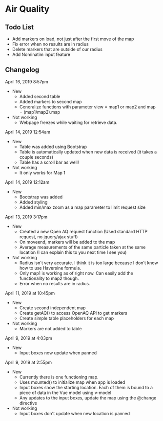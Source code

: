 # Air Quality

## Todo List
- Add markers on load, not just after the first move of the map
- Fix error when no results are in radius
- Delete markers that are outside of our radius
- Add Nominatim input feature

## Changelog
April 16, 2019 8:57pm
+ New
  + Added second table
  + Added markers to second map
  + Generalize functions with parameter view = map1 or map2 and map = (map1/map2).map
+ Not working
  + Webpage freezes while waiting for retrieve data.

April 14, 2019 12:54am
+ New
  + Table was added using Bootstrap
  + Table is automatically updated when new data is received (it takes a couple seconds)
  + Table has a scroll bar as well!
+ Not working
  + It only works for Map 1

April 14, 2019 12:12am
+ New
  + Bootstrap was added
  + Added styling
  + Added min/max zoom as a map parameter to limit request size

April 13, 2019 3:17pm
+ New
  + Created a new Open AQ request function (Used standard HTTP request, no jquery/ajax stuff)
  + On moveend, markers will be added to the map
  + Average measurements of the same particle taken at the same location (I can explain this to you next time I see you)
+ Not working
  + Radius isn't very accurate. I think it is too large because I don't know how to use Haversine formula.
  + Only map1 is working as of right now. Can easily add the functionality to map2 though.
  + Error when no results are in radius.

April 11, 2019 at 10:45pm
+ New
  + Create second independent map
  + Create getAQ() to access OpenAQ API to get markers
  + Create simple table placeholders for each map
+ Not working
  + Markers are not added to table

April 9, 2019 at 4:03pm
+ New
  + Input boxes now update when panned

April 9, 2019 at 2:55pm
+ New
  + Currently there is one functioning map.
  + Uses mounted() to initialize map when app is loaded
  + Input boxes show the starting location. Each of them is bound to a piece of data in the Vue model using v-model
  + Any updates to the input boxes, update the map using the @change directive
+ Not working
  + Input boxes don't update when new location is panned
